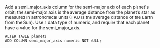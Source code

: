 Add a semi_major_axis column for the semi-major axis of each planet's orbit; the semi-major axis is the average distance from the planet's star as measured in astronomical units (1 AU is the average distance of the Earth from the Sun). Use a data type of numeric, and require that each planet have a value for the semi_major_axis.

```
ALTER TABLE planets
ADD COLUMN semi_major_axis numeric NOT NULL;
```
